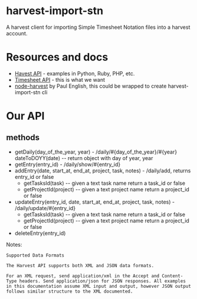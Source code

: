 harvest-import-stn
==================

A harvest client for importing Simple Timesheet Notation files into a harvest account.

# Resources and docs

* [Havest API](https://github.com/harvesthq/api) - examples in Python, Ruby, PHP, etc.
* [Timesheet API](https://github.com/harvesthq/api/blob/master/Sections/Time%20Tracking.md) - this is what we want
* [node-harvest](https://github.com/log0ymxm/node-harvest) by Paul English, this could be wrapped to create harvest-import-stn cli

# Our API

## methods

* getDaily(day_of_the_year, year) - /daily/#{day_of_the_year}/#{year}
    dateToDOYY(date) -- return object with day of year, year
* getEntry(entry_id) - /daily/show/#{entry_id}
* addEntry(date, start_at, end_at,  project, task, notes) - /daily/add, returns entry_id or false
    * getTasksId(task) -- given a text task name return a task_id or false
    * getProjectId(project) -- given a text project name return a project_id or false
* updateEntry(entry_id, date, start_at, end_at, project, task, notes) - /daily/update/#{entry_id}
    * getTasksId(task) -- given a text task name return a task_id or false
    * getProjectId(project) -- given a text project name return a project_id or false
* deleteEntry(entry_id)

Notes:

    Supported Data Formats

    The Harvest API supports both XML and JSON data formats.

    For an XML request, send application/xml in the Accept and Content-Type headers. Send application/json for JSON responses. All examples in this documentation assume XML input and output, however JSON output follows similar structure to the XML documented.



